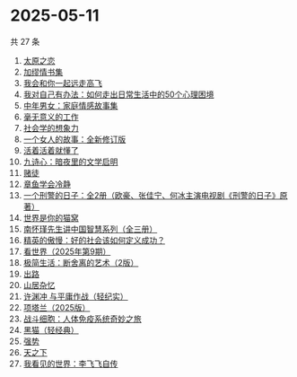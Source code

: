 # 2025-05-11

共 27 条

<!-- BEGIN WEREAD -->
<!-- 最后更新时间 2025-05-11 02:10:58 +0800 -->
1. [太原之恋](https://weread.qq.com/web/bookDetail/6ae321507199d6e66ae82be)
1. [加缪情书集](https://weread.qq.com/web/bookDetail/d9e32920813ab9ec2g014f83)
1. [我会和你一起远走高飞](https://weread.qq.com/web/bookDetail/bc532ac0813ab9e2cg016015)
1. [我对自己有办法：如何走出日常生活中的50个心理困境](https://weread.qq.com/web/bookDetail/de032e10813ab9eb1g017f1f)
1. [中年男女：家庭情感故事集](https://weread.qq.com/web/bookDetail/c2632330813ab9d8ag0167dc)
1. [毫无意义的工作](https://weread.qq.com/web/bookDetail/f7b32c90813ab77b6g013094)
1. [社会学的想象力](https://weread.qq.com/web/bookDetail/29432830719204cf2944d83)
1. [一个女人的故事：全新修订版](https://weread.qq.com/web/bookDetail/e1e32b50813ab7747g0117e8)
1. [活着活着就懂了](https://weread.qq.com/web/bookDetail/c8d326a0813ab9d26g0184a6)
1. [九诗心：暗夜里的文学启明](https://weread.qq.com/web/bookDetail/f7e32280813ab9eb3g015d98)
1. [赌徒](https://weread.qq.com/web/bookDetail/78032ad0813ab6a94g01394b)
1. [章鱼学会冷静](https://weread.qq.com/web/bookDetail/76d32300813ab77dfg01260c)
1. [一个刑警的日子：全2册（欧豪、张佳宁、何冰主演电视剧《刑警的日子》原著）](https://weread.qq.com/web/bookDetail/cff323f0720c32d7cff8986)
1. [世界是你的猫窝](https://weread.qq.com/web/bookDetail/16f32300813ab9460g01200a)
1. [南怀瑾先生讲中国智慧系列（全三册）](https://weread.qq.com/web/bookDetail/9d532e10813ab7295g015a92)
1. [精英的傲慢：好的社会该如何定义成功？](https://weread.qq.com/web/bookDetail/5d1320e072744bdc5d154db)
1. [看世界（2025年第9期）](https://weread.qq.com/web/bookDetail/ff232b20813ab9ebeg016a91)
1. [极简生活：断舍离的艺术（2版）](https://weread.qq.com/web/bookDetail/8f4323a0813ab722dg012d92)
1. [出路](https://weread.qq.com/web/bookDetail/dc132720813ab7b6fg0168d6)
1. [山居杂忆](https://weread.qq.com/web/bookDetail/90432270813ab8a7eg018ba7)
1. [许渊冲 与平庸作战（轻纪实）](https://weread.qq.com/web/bookDetail/24d32360813ab9e82g016626)
1. [项塔兰（2025版）](https://weread.qq.com/web/bookDetail/7b132290720f04097b19e3b)
1. [战斗细胞：人体免疫系统奇妙之旅](https://weread.qq.com/web/bookDetail/0c732f70813ab74fbg013e2b)
1. [黑猫（轻经典）](https://weread.qq.com/web/bookDetail/e47322b0813ab9e5cg010586)
1. [强势](https://weread.qq.com/web/bookDetail/49f32500715443a149f102f)
1. [天之下](https://weread.qq.com/web/bookDetail/4de326a0721770aa4de95f4)
1. [我看见的世界：李飞飞自传](https://weread.qq.com/web/bookDetail/76c32a50813ab9e4fg01737b)
<!-- END WEREAD -->